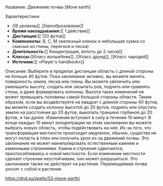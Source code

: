Название: Движение почвы \[Move earth] 

Характеристики:
- *[[6 уровень]], [[преобразование]]*
- **Время накладывания:**[[ 1 действие]]
- **Дистанция:**[[ 120 футов]]
- **Компоненты:** В, С, М (железный клинок и небольшая сумка со смесью из глины, перегноя и песка)
- **Длительность:**[[ Концентрация, вплоть до 2 часов]]
- **Классы:**[[Класс  волшебник]], [[Класс друид]], [[Класс чародей]]
- **Источник:**[[ «Player's handbook»]]

Описание:
Выберите в пределах дистанции область с длиной стороны не больше 40 футов. Пока заклинание активно, вы можете менять поверхность земли, песка или глины. Вы можете увеличить или уменьшить высоту, создать или засыпать ров, поднять или сравнять стены, и даже формировать колонны. Высота таких изменений не может превышать половины самой большой стороны области. Таким образом, если вы воздействуете на квадрат с длиной стороны 40 футов, вы можете создать колонну высотой до 20 футов, поднять или опустить землю на расстояние до 20 футов, выкопать траншею глубиной до 20 футов, и так далее. Изменения вступают в силу в течение 10 минут.
В конце каждых 10 минут концентрации на этом заклинании вы можете выбрать новую область, чтобы подействовать на неё.
Из-за того, что трансформация местности происходит медленно, обычно, существа не могут попасть в плен или получить урон из-за движений почвы.
Это заклинание не может манипулировать естественным камнем и каменными строениями. Камни и строения сдвигаются, приспосабливаясь к новой местности. Если изменение местности сделает строение неустойчивым, оно может разрушиться.
Это заклинание также не действует на растения. Перемещаемая почва уносит с собой и растения.

https://dnd.su/spells/53-move-earth/